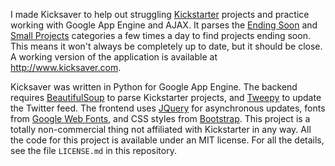 I made Kicksaver to help out struggling [Kickstarter](http://www.kickstarter.com/) 
projects and practice working with Google App Engine and AJAX. It parses the 
[Ending Soon](http://www.kickstarter.com/discover/ending-soon) and 
[Small Projects](http://www.kickstarter.com/discover/small-projects) categories a few times a day 
to find projects ending soon. This means it won't always be completely up to date, but it should be close.
A working version of the application is available at http://www.kicksaver.com.

Kicksaver was written in Python for Google App Engine. 
The backend requires [BeautifulSoup](http://www.crummy.com/software/BeautifulSoup/) 
to parse Kickstarter projects, and [Tweepy](https://github.com/tweepy/tweepy) to 
update the Twitter feed. The frontend uses [JQuery](http://jquery.com/) for asynchronous updates, 
fonts from [Google Web Fonts](http://www.google.com/webfonts), 
and CSS styles from [Bootstrap](http://twitter.github.com/bootstrap/). This project is a totally non-commercial
thing not affiliated with Kickstarter in any way. All the code for this project is 
available under an MIT license. For all the details, see the file `LICENSE.md` in
this repository.
